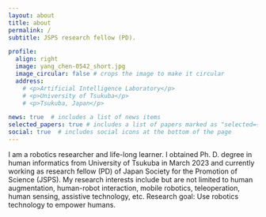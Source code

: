 ```yaml
---
layout: about
title: about
permalink: /
subtitle: JSPS research fellow (PD).

profile:
  align: right
  image: yang_chen-0542_short.jpg
  image_circular: false # crops the image to make it circular
  address: 
    # <p>Artificial Intelligence Laboratory</p>
    # <p>University of Tsukuba</p>
    # <p>Tsukuba, Japan</p>

news: true  # includes a list of news items
selected_papers: true # includes a list of papers marked as "selected={true}"
social: true  # includes social icons at the bottom of the page
---
```


I am a robotics researcher and life-long learner. I obtained Ph. D. degree in human informatics from University of Tsukuba in March 2023 and currently working as research fellow (PD) of Japan Society for the Promotion of Science (JSPS). My research interests include but are not limited to human augmentation, human-robot interaction, mobile robotics, teleoperation, human sensing, assistive technology, etc.
Research goal: Use robotics technology to empower humans.

